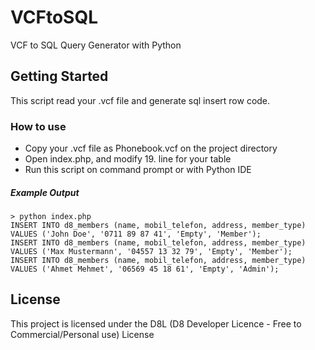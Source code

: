 # VCFtoSQL
VCF to SQL Query Generator with Python

## Getting Started
This script read your .vcf file and generate sql insert row code.


### How to use
* Copy your .vcf file as Phonebook.vcf on the project directory
* Open index.php, and modify 19. line for your table
* Run this script on command prompt or with Python IDE

##### Example Output
```
> python index.php
INSERT INTO d8_members (name, mobil_telefon, address, member_type) VALUES ('John Doe', '0711 89 87 41', 'Empty', 'Member');
INSERT INTO d8_members (name, mobil_telefon, address, member_type) VALUES ('Max Mustermann', '04557 13 32 79', 'Empty', 'Member');
INSERT INTO d8_members (name, mobil_telefon, address, member_type) VALUES ('Ahmet Mehmet', '06569 45 18 61', 'Empty', 'Admin');
```

## License

This project is licensed under the D8L (D8 Developer Licence -  Free to Commercial/Personal use) License


